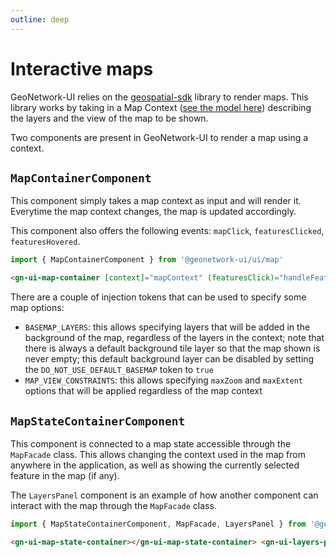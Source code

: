 ```yaml
---
outline: deep
---
```


# Interactive maps

GeoNetwork-UI relies on the [geospatial-sdk](https://github.com/camptocamp/geospatial-sdk) library to render maps. This library works by taking in a Map Context ([see the model here](https://github.com/camptocamp/geospatial-sdk/blob/main/packages/core/lib/model/map-context.ts)) describing the layers and the view of the map to be shown.

Two components are present in GeoNetwork-UI to render a map using a context.

## `MapContainerComponent`

This component simply takes a map context as input and will render it. Everytime the map context changes, the map is updated accordingly.

This component also offers the following events: `mapClick`, `featuresClicked`, `featuresHovered`.

```ts
import { MapContainerComponent } from '@geonetwork-ui/ui/map'
```

```html
<gn-ui-map-container [context]="mapContext" (featuresClick)="handleFeaturesClicked($event)"></gn-ui-map-container>
```

There are a couple of injection tokens that can be used to specify some map options:

- `BASEMAP_LAYERS`: this allows specifying layers that will be added in the background of the map, regardless of the layers in the context; note that there is always a default background tile layer so that the map shown is never empty; this default background layer can be disabled by setting the `DO_NOT_USE_DEFAULT_BASEMAP` token to `true`
- `MAP_VIEW_CONSTRAINTS`: this allows specifying `maxZoom` and `maxExtent` options that will be applied regardless of the map context

## `MapStateContainerComponent`

This component is connected to a map state accessible through the `MapFacade` class. This allows changing the context used in the map from anywhere in the application, as well as showing the currently selected feature in the map (if any).

The `LayersPanel` component is an example of how another component can interact with the map through the `MapFacade` class.

```ts
import { MapStateContainerComponent, MapFacade, LayersPanel } from '@geonetwork-ui/feature/map'
```

```html
<gn-ui-map-state-container></gn-ui-map-state-container> <gn-ui-layers-panel class="absolute inset-y-0 left-0"></gn-ui-layers-panel>
```

